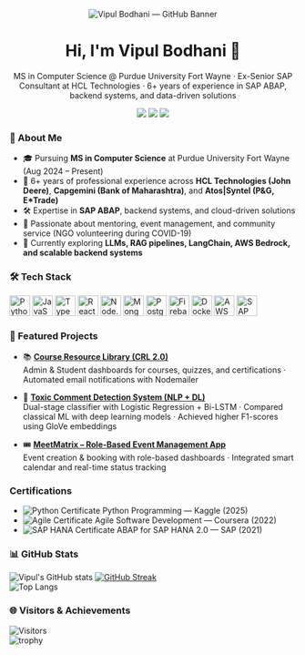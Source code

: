 <p align="center">
  <img src="assets/banner.png" alt="Vipul Bodhani — GitHub Banner" />
</p>

<h1 align="center">Hi, I'm Vipul Bodhani 👋</h1>
<p align="center">
MS in Computer Science @ Purdue University Fort Wayne · Ex-Senior SAP Consultant at HCL Technologies · 6+ years of experience in SAP ABAP, backend systems, and data-driven solutions
</p>

<p align="center">
  <a href="mailto:vbodhani11@gmail.com"><img src="https://img.shields.io/badge/Email-vbodhani11%40gmail.com-informational" /></a>
  <a href="https://www.linkedin.com/in/vipul-bodhani-58774617a/"><img src="https://img.shields.io/badge/LinkedIn-Vipul_Bodhani-blue" /></a>
  <a href="https://github.com/vbodhani11"><img src="https://img.shields.io/badge/GitHub-vbodhani11-black" /></a>
</p>

### 📌 About Me
- 🎓 Pursuing **MS in Computer Science** at Purdue University Fort Wayne (Aug 2024 – Present)  
- 💼 6+ years of professional experience across **HCL Technologies (John Deere)**, **Capgemini (Bank of Maharashtra)**, and **Atos|Syntel (P&G, E*Trade)**  
- 🛠️ Expertise in **SAP ABAP**, backend systems, and cloud-driven solutions  
- 🤝 Passionate about mentoring, event management, and community service (NGO volunteering during COVID-19)  
- 🌱 Currently exploring **LLMs, RAG pipelines, LangChain, AWS Bedrock, and scalable backend systems**

### 🛠️ Tech Stack
<p>
  <img alt="Python" src="https://cdn.jsdelivr.net/gh/devicons/devicon/icons/python/python-original.svg" width="36" />
  <img alt="JavaScript" src="https://cdn.jsdelivr.net/gh/devicons/devicon/icons/javascript/javascript-original.svg" width="36" />
  <img alt="TypeScript" src="https://cdn.jsdelivr.net/gh/devicons/devicon/icons/typescript/typescript-original.svg" width="36" />
  <img alt="React" src="https://cdn.jsdelivr.net/gh/devicons/devicon/icons/react/react-original.svg" width="36" />
  <img alt="Node.js" src="https://cdn.jsdelivr.net/gh/devicons/devicon/icons/nodejs/nodejs-original.svg" width="36" />
  <img alt="MongoDB" src="https://cdn.jsdelivr.net/gh/devicons/devicon/icons/mongodb/mongodb-original.svg" width="36" />
  <img alt="PostgreSQL" src="https://cdn.jsdelivr.net/gh/devicons/devicon/icons/postgresql/postgresql-original.svg" width="36" />
  <img alt="Firebase" src="https://cdn.jsdelivr.net/gh/devicons/devicon/icons/firebase/firebase-plain.svg" width="36" />
  <img alt="Docker" src="https://cdn.jsdelivr.net/gh/devicons/devicon/icons/docker/docker-original.svg" width="36" />
  <img alt="AWS" src="https://cdn.jsdelivr.net/gh/devicons/devicon/icons/amazonwebservices/amazonwebservices-original.svg" width="36" />
  <img alt="SAP" src="https://cdn.jsdelivr.net/gh/devicons/devicon/icons/sap/sap-original.svg" width="36" />
</p>

### 🌟 Featured Projects
- 📚 **[Course Resource Library (CRL 2.0)](https://github.com/bodhvm01/Courselibrary)**  
  Admin & Student dashboards for courses, quizzes, and certifications · Automated email notifications with Nodemailer

- 🧠 **[Toxic Comment Detection System (NLP + DL)](https://github.com/Crownedprinz/dual-stage-toxic-comment-detection-system)**  
  Dual-stage classifier with Logistic Regression + Bi-LSTM · Compared classical ML with deep learning models · Achieved higher F1-scores using GloVe embeddings

- 🎟️ **[MeetMatrix – Role-Based Event Management App](https://github.com/Crownedprinz/MeetMatrix)**  
  Event creation & booking with role-based dashboards · Integrated smart calendar and real-time status tracking

### Certifications
- ![Python Certificate](https://www.kaggle.com/learn/certification/vipulbodhani/python)  Python Programming — Kaggle (2025)
- ![Agile Certificate](https://www.coursera.org/account/accomplishments/certificate/PVBZPLEW4UN7)  Agile Software Development — Coursera (2022)
- ![SAP HANA Certificate](https://www.credly.com/badges/417168cb-6630-4a87-ace4-26f2699422ba/linked_in_profile)  ABAP for SAP HANA 2.0 — SAP (2021)
  
### 📊 GitHub Stats
![Vipul's GitHub stats](https://github-readme-stats.vercel.app/api?username=vbodhani11&show_icons=true)
[![GitHub Streak](https://streak-stats.demolab.com?user=vbodhani11)](https://git.io/streak-stats)  
![Top Langs](https://github-readme-stats.vercel.app/api/top-langs/?username=vbodhani11&layout=compact)

### 🌐 Visitors & Achievements
![Visitors](https://komarev.com/ghpvc/?username=vbodhani11)  
![trophy](https://github-profile-trophy.vercel.app/?username=vbodhani11&margin-w=8)

